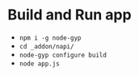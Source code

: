 # Build and Run app
- `npm i -g node-gyp`
- `cd _addon/napi/`
- `node-gyp configure build`
- `node app.js`